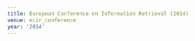 ```yaml
---
title: European Conference on Information Retrieval (2014)
venue: ecir_conference
year: '2014'
---
```

